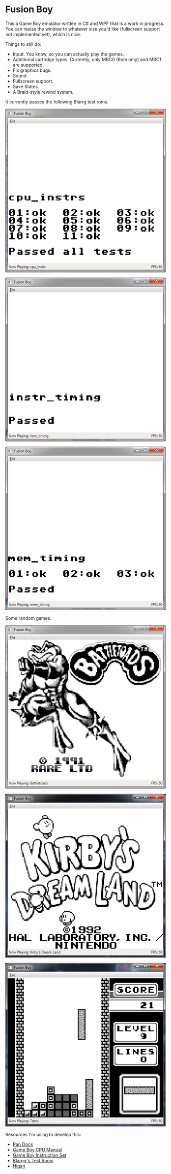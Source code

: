 Fusion Boy
==========

This a Game Boy emulator written in C# and WPF that is a work in progress. You can resize the window to whatever size you'd like (fullscreen support not implemented yet), which is nice.

Things to still do:
* Input. You know, so you can actually play the games.
* Additional cartridge types. Currently, only MBC0 (Rom only) and MBC1 are supported.
* Fix graphics bugs.
* Sound.
* Fullscreen support.
* Save States.
* A Braid-style rewind system.


It currently passes the following Blarrg test roms.

![Alt text](/screenshots/fusionboy-cpu-instrs.png "CPU Instructions")

![Alt text](/screenshots/fusionboy-cpu-timing.png "CPU Instruction Timing")

![Alt text](/screenshots/fusionboy-mem-timing.png "Memory Timing")


Some random games.

![Alt text](/screenshots/fusionboy-battletoads.png "Battletoads")

![Alt text](/screenshots/fusionboy-kirby.png "Kirby's Dream Land")

![Alt text](/screenshots/fusionboy-tetris.png "Tetris")

Resources I'm using to develop this:
* [Pan Docs](http://problemkaputt.de/pandocs.htm)
* [Game Boy CPU Manual](http://marc.rawer.de/Gameboy/Docs/GBCPUman.pdf)
* [Game Boy Instruction Set](http://www.pastraiser.com/cpu/gameboy/gameboy_opcodes.html)
* [Blargg's Test Roms](http://gbdev.gg8.se/wiki/articles/Test_ROMs)
* [Higan](http://byuu.org/emulation/higan/)